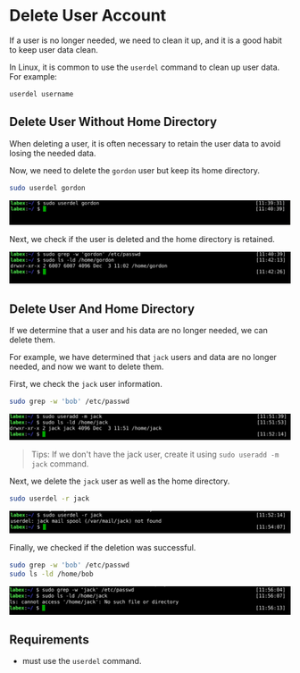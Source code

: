 # Delete User Account

If a user is no longer needed, we need to clean it up, and it is a good habit to keep user data clean.

In Linux, it is common to use the `userdel` command to clean up user data. For example:

```bash
userdel username
```

## Delete User Without Home Directory

When deleting a user, it is often necessary to retain the user data to avoid losing the needed data.

Now, we need to delete the `gordon` user but keep its home directory.

```bash
sudo userdel gordon
```

![lab-account-management-4-1](assets/lab-account-management-4-1.png)

Next, we check if the user is deleted and the home directory is retained.

![lab-account-management-4-2](assets/lab-account-management-4-2.png)

## Delete User And Home Directory

If we determine that a user and his data are no longer needed, we can delete them.

For example, we have determined that `jack` users and data are no longer needed, and now we want to delete them.

First, we check the `jack` user information.

```bash
sudo grep -w 'bob' /etc/passwd
```

![lab-account-management-4-3](assets/lab-account-management-4-3.png)

> Tips: If we don't have the jack user, create it using `sudo useradd -m jack` command.

Next, we delete the `jack` user as well as the home directory.

```bash
sudo userdel -r jack
```

![lab-account-management-4-4](assets/lab-account-management-4-4.png)

Finally, we checked if the deletion was successful.

```bash
sudo grep -w 'bob' /etc/passwd
sudo ls -ld /home/bob
```

![lab-account-management-4-5](assets/lab-account-management-4-5.png)

## Requirements

- must use the `userdel` command.
